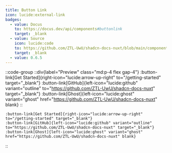 ```yaml
---
title: Button Link
icon: lucide:external-link
badges:
  - value: Docus
    to: https://docus.dev/api/components#buttonlink
    target: _blank
  - value: Source
    icon: lucide:code
    to: https://github.com/ZTL-UwU/shadcn-docs-nuxt/blob/main/components/content/ButtonLink.vue
    target: _blank
  - value: 0.6.5
---
```


::code-group
  ::div{label="Preview" class="md:p-4 flex gap-4"}
    :button-link[Get Started]{right-icon="lucide:arrow-up-right" to="/getting-started" target="_blank"}
    :button-link[GitHub]{left-icon="lucide:github" variant="outline" to="https://github.com/ZTL-UwU/shadcn-docs-nuxt" target="_blank"}
    :button-link[Ghost]{left-icon="lucide:ghost" variant="ghost" href="https://github.com/ZTL-UwU/shadcn-docs-nuxt" blank}
  ::
  ```mdc [Code]
  :button-link[Get Started]{right-icon="lucide:arrow-up-right" to="/getting-started" target="_blank"}
  :button-link[GitHub]{left-icon="lucide:github" variant="outline" to="https://github.com/ZTL-UwU/shadcn-docs-nuxt" target="_blank"}
  :button-link[Ghost]{left-icon="lucide:ghost" variant="ghost" href="https://github.com/ZTL-UwU/shadcn-docs-nuxt" blank}
  ```
::
